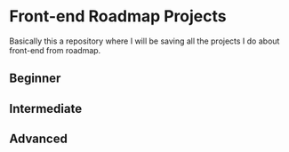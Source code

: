 # Front-end Roadmap Projects

Basically this a repository where I will be saving all the projects I do about front-end from roadmap.

## Beginner

## Intermediate

## Advanced
